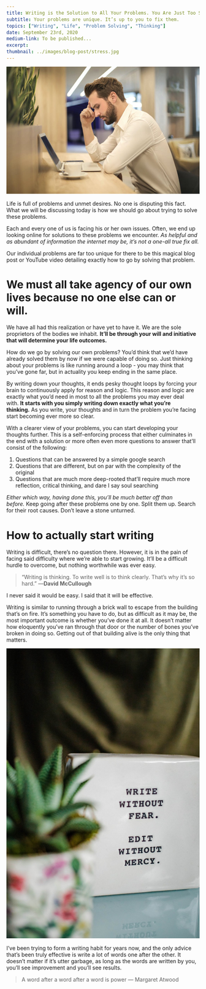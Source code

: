 ```yaml
---
title: Writing is the Solution to All Your Problems. You Are Just Too Stubborn to Realize It. 
subtitle: Your problems are unique. It’s up to you to fix them.
topics: ["Writing", "Life", "Problem Solving", "Thinking"]
date: September 23rd, 2020
medium-link: To be published...
excerpt: 
thumbnail: ../images/blog-post/stress.jpg
---
```

![A man stressed out](../images/blog-post/stress.jpg)

Life is full of problems and unmet desires. No one is disputing this fact. What we will be discussing today is how we should go about trying to solve these problems.

Each and every one of us is facing his or her own issues. Often, we end up looking online for solutions to these problems we encounter. *As helpful and as abundant of information the internet may be, it’s not a one-all true fix all.*

Our individual problems are far too unique for there to be this magical blog post or YouTube video detailing exactly how to go by solving that problem.

# **We must all take agency of our own lives because no one else can or will.**

We have all had this realization or have yet to have it. We are the sole proprietors of the bodies we inhabit. **It’ll be through your will and initiative that will determine your life outcomes.**

How do we go by solving our own problems? You’d think that we’d have already solved them by now if we were capable of doing so. Just thinking about your problems is like running around a loop - you may think that you’ve gone far, but in actuality you keep ending in the same place.

By writing down your thoughts, it ends pesky thought loops by forcing your brain to continuously apply for reason and logic. This reason and logic are exactly what you’d need in most to all the problems you may ever deal with. **It starts with you simply writing down exactly what you’re thinking.** As you write, your thoughts and in turn the problem you’re facing start becoming ever more so clear.

With a clearer view of your problems, you can start developing your thoughts further. This is a self-enforcing process that either culminates in the end with a solution or more often even more questions to answer that’ll consist of the following:

1. Questions that can be answered by a simple google search
2. Questions that are different, but on par with the complexity of the original
3. Questions that are much more deep-rooted that’ll require much more reflection, critical thinking, and dare I say soul searching

*Either which way, having done this, you’ll be much better off than before.* Keep going after these problems one by one. Split them up. Search for their root causes. Don’t leave a stone unturned.

# **How to actually start writing**

Writing is difficult, there’s no question there. However, it is in the pain of facing said difficulty where we’re able to start growing. It’ll be a difficult hurdle to overcome, but nothing worthwhile was ever easy.

> “Writing is thinking. To write well is to think clearly. That’s why it’s so hard.” —**David McCullough**

I never said it would be easy. I said that it will be effective.

Writing is similar to running through a brick wall to escape from the building that’s on fire. It’s something you have to do, but as difficult as it may be, the most important outcome is whether you’ve done it at all. It doesn’t matter how eloquently you’ve ran through that door or the number of bones you’ve broken in doing so. Getting out of that building alive is the only thing that matters.

![Writing Inspiration](../images/blog-post/writing_quote.jpg)


I’ve been trying to form a writing habit for years now, and the only advice that’s been truly effective is write a lot of words one after the other. It doesn’t matter if it’s utter garbage, as long as the words are written by you, you’ll see improvement and you’ll see results.

> A word after a word after a word is power — Margaret Atwood